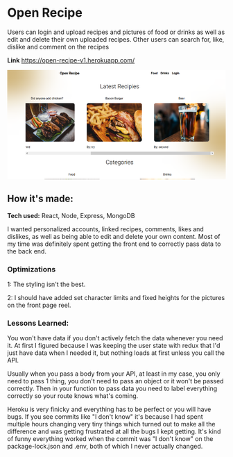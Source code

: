 # Open Recipe

Users can login and upload recipes and pictures of food or drinks as well as edit and delete their own uploaded recipes. Other users can search for, like, dislike and comment on the recipes

**Link** https://open-recipe-v1.herokuapp.com/

![cocktailscreenshot](https://github.com/TravyTheDev/TravyTheDev/blob/main/recipe-screenshot3a.png?raw=true)

## How it's made:
**Tech used:** React, Node, Express, MongoDB

I wanted personalized accounts, linked recipes, comments, likes and dislikes, as well as being able to edit and delete your own content. Most of my time was definitely spent getting the front end to correctly pass data to the back end.

### Optimizations 
1: The styling isn't the best.

2: I should have added set character limits and fixed heights for the pictures on the front page reel.

### Lessons Learned:
You won't have data if you don't actively fetch the data whenever you need it. At first I figured because I was keeping the user state with redux that I'd just have data when I needed it, but nothing loads at first unless you call the API. 

Usually when you pass a body from your API, at least in my case, you only need to pass 1 thing, you don't need to pass an object or it won't be passed correctly. Then in your function to pass data you need to label everything correctly so your route knows what's coming. 

Heroku is very finicky and everything has to be perfect or you will have bugs. If you see commits like "I don't know" it's because I had spent multiple hours changing very tiny things which turned out to make all the difference and was getting frustrated at all the bugs I kept getting. It's kind of funny everything worked when the commit was "I don't know" on the package-lock.json and .env, both of which I never actually changed. 
